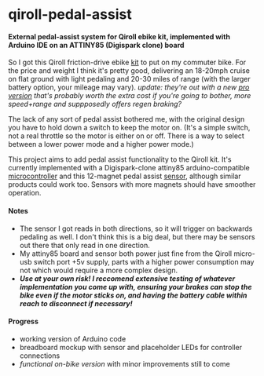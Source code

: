 # qiroll-pedal-assist
#### External pedal-assist system for Qiroll ebike kit, implemented with Arduino IDE on an ATTINY85 (Digispark clone) board

So I got this Qiroll friction-drive ebike [kit](https://www.aliexpress.com/item/4000366510773.html) to put on my commuter bike. For the price and weight I think it's pretty good, delivering an 18-20mph cruise on flat ground with light pedaling and 20-30 miles of range (with the larger battery option, your mileage may vary). *update: they're out with a new [pro](https://www.aliexpress.com/item/1005002066643128.html) [version](https://www.ebay.com/itm/Electric-Bicycle-E-BIKE-Conversion-Kit-QiROLL-Friction-Drive-QR-E-PRO-H70/402658347675) that's probably worth the extra cost if you're going to bother, more speed+range and suppposedly offers regen braking?*

The lack of any sort of pedal assist bothered me, with the original design you have to hold down a switch to keep the motor on. (It's a simple switch, not a real throttle so the motor is either on or off. There is a way to select between a lower power mode and a higher power mode.)

This project aims to add pedal assist functionality to the Qiroll kit. It's currently implemented with a Digispark-clone attiny85 arduino-compatible [microcontroller](https://smile.amazon.com/gp/product/B07KVS4YGQ/) and this 12-magnet pedal assist [sensor](https://smile.amazon.com/gp/product/B08GY819YF/), although similar products could work too. Sensors with more magnets should have smoother operation.

#### Notes
* The sensor I got reads in both directions, so it will trigger on backwards pedaling as well. I don't think this is a big deal, but there may be sensors out there that only read in one direction.
* My attiny85 board and sensor both power just fine from the Qiroll micro-usb switch port +5v supply, parts with a higher power consumption may not which would require a more complex design.
* ___Use at your own risk! I reccomend extensive testing of whatever implementation you come up with, ensuring your brakes can stop the bike even if the motor sticks on, and having the battery cable within reach to disconnect if necessary!___

#### Progress
* working version of Arduino code
* breadboard mockup with sensor and placeholder LEDs for controller connections
* _functional on-bike version_ with minor improvements still to come
